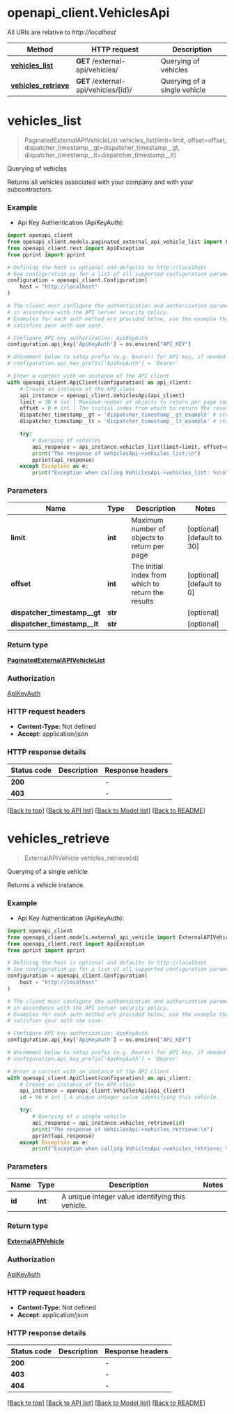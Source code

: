 # openapi_client.VehiclesApi

All URIs are relative to *http://localhost*

Method | HTTP request | Description
------------- | ------------- | -------------
[**vehicles_list**](VehiclesApi.md#vehicles_list) | **GET** /external-api/vehicles/ | Querying of vehicles
[**vehicles_retrieve**](VehiclesApi.md#vehicles_retrieve) | **GET** /external-api/vehicles/{id}/ | Querying of a single vehicle


# **vehicles_list**
> PaginatedExternalAPIVehicleList vehicles_list(limit=limit, offset=offset, dispatcher_timestamp__gt=dispatcher_timestamp__gt, dispatcher_timestamp__lt=dispatcher_timestamp__lt)

Querying of vehicles

Returns all vehicles associated with your company and with your subcontractors.

### Example

* Api Key Authentication (ApiKeyAuth):

```python
import openapi_client
from openapi_client.models.paginated_external_api_vehicle_list import PaginatedExternalAPIVehicleList
from openapi_client.rest import ApiException
from pprint import pprint

# Defining the host is optional and defaults to http://localhost
# See configuration.py for a list of all supported configuration parameters.
configuration = openapi_client.Configuration(
    host = "http://localhost"
)

# The client must configure the authentication and authorization parameters
# in accordance with the API server security policy.
# Examples for each auth method are provided below, use the example that
# satisfies your auth use case.

# Configure API key authorization: ApiKeyAuth
configuration.api_key['ApiKeyAuth'] = os.environ["API_KEY"]

# Uncomment below to setup prefix (e.g. Bearer) for API key, if needed
# configuration.api_key_prefix['ApiKeyAuth'] = 'Bearer'

# Enter a context with an instance of the API client
with openapi_client.ApiClient(configuration) as api_client:
    # Create an instance of the API class
    api_instance = openapi_client.VehiclesApi(api_client)
    limit = 30 # int | Maximum number of objects to return per page (optional) (default to 30)
    offset = 0 # int | The initial index from which to return the results (optional) (default to 0)
    dispatcher_timestamp__gt = 'dispatcher_timestamp__gt_example' # str |  (optional)
    dispatcher_timestamp__lt = 'dispatcher_timestamp__lt_example' # str |  (optional)

    try:
        # Querying of vehicles
        api_response = api_instance.vehicles_list(limit=limit, offset=offset, dispatcher_timestamp__gt=dispatcher_timestamp__gt, dispatcher_timestamp__lt=dispatcher_timestamp__lt)
        print("The response of VehiclesApi->vehicles_list:\n")
        pprint(api_response)
    except Exception as e:
        print("Exception when calling VehiclesApi->vehicles_list: %s\n" % e)
```



### Parameters


Name | Type | Description  | Notes
------------- | ------------- | ------------- | -------------
 **limit** | **int**| Maximum number of objects to return per page | [optional] [default to 30]
 **offset** | **int**| The initial index from which to return the results | [optional] [default to 0]
 **dispatcher_timestamp__gt** | **str**|  | [optional] 
 **dispatcher_timestamp__lt** | **str**|  | [optional] 

### Return type

[**PaginatedExternalAPIVehicleList**](PaginatedExternalAPIVehicleList.md)

### Authorization

[ApiKeyAuth](../README.md#ApiKeyAuth)

### HTTP request headers

 - **Content-Type**: Not defined
 - **Accept**: application/json

### HTTP response details

| Status code | Description | Response headers |
|-------------|-------------|------------------|
**200** |  |  -  |
**403** |  |  -  |

[[Back to top]](#) [[Back to API list]](../README.md#documentation-for-api-endpoints) [[Back to Model list]](../README.md#documentation-for-models) [[Back to README]](../README.md)

# **vehicles_retrieve**
> ExternalAPIVehicle vehicles_retrieve(id)

Querying of a single vehicle

Returns a vehicle instance.

### Example

* Api Key Authentication (ApiKeyAuth):

```python
import openapi_client
from openapi_client.models.external_api_vehicle import ExternalAPIVehicle
from openapi_client.rest import ApiException
from pprint import pprint

# Defining the host is optional and defaults to http://localhost
# See configuration.py for a list of all supported configuration parameters.
configuration = openapi_client.Configuration(
    host = "http://localhost"
)

# The client must configure the authentication and authorization parameters
# in accordance with the API server security policy.
# Examples for each auth method are provided below, use the example that
# satisfies your auth use case.

# Configure API key authorization: ApiKeyAuth
configuration.api_key['ApiKeyAuth'] = os.environ["API_KEY"]

# Uncomment below to setup prefix (e.g. Bearer) for API key, if needed
# configuration.api_key_prefix['ApiKeyAuth'] = 'Bearer'

# Enter a context with an instance of the API client
with openapi_client.ApiClient(configuration) as api_client:
    # Create an instance of the API class
    api_instance = openapi_client.VehiclesApi(api_client)
    id = 56 # int | A unique integer value identifying this vehicle.

    try:
        # Querying of a single vehicle
        api_response = api_instance.vehicles_retrieve(id)
        print("The response of VehiclesApi->vehicles_retrieve:\n")
        pprint(api_response)
    except Exception as e:
        print("Exception when calling VehiclesApi->vehicles_retrieve: %s\n" % e)
```



### Parameters


Name | Type | Description  | Notes
------------- | ------------- | ------------- | -------------
 **id** | **int**| A unique integer value identifying this vehicle. | 

### Return type

[**ExternalAPIVehicle**](ExternalAPIVehicle.md)

### Authorization

[ApiKeyAuth](../README.md#ApiKeyAuth)

### HTTP request headers

 - **Content-Type**: Not defined
 - **Accept**: application/json

### HTTP response details

| Status code | Description | Response headers |
|-------------|-------------|------------------|
**200** |  |  -  |
**403** |  |  -  |
**404** |  |  -  |

[[Back to top]](#) [[Back to API list]](../README.md#documentation-for-api-endpoints) [[Back to Model list]](../README.md#documentation-for-models) [[Back to README]](../README.md)

